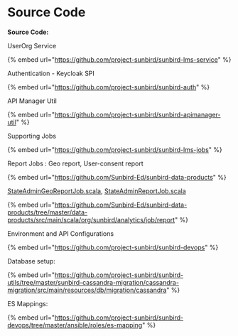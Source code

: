 # Source Code

**Source Code:**

UserOrg Service

{% embed url="https://github.com/project-sunbird/sunbird-lms-service" %}

Authentication - Keycloak SPI

{% embed url="https://github.com/project-sunbird/sunbird-auth" %}

API Manager Util

{% embed url="https://github.com/project-sunbird/sunbird-apimanager-util" %}

Supporting Jobs

{% embed url="https://github.com/project-sunbird/sunbird-lms-jobs" %}

Report Jobs : Geo report, User-consent report

{% embed url="https://github.com/Sunbird-Ed/sunbird-data-products" %}

[StateAdminGeoReportJob.scala](https://github.com/Sunbird-Ed/sunbird-data-products/blob/master/data-products/src/main/scala/org/sunbird/analytics/job/report/StateAdminGeoReportJob.scala), [StateAdminReportJob.scala](https://github.com/Sunbird-Ed/sunbird-data-products/blob/master/data-products/src/main/scala/org/sunbird/analytics/job/report/StateAdminReportJob.scala)

{% embed url="https://github.com/Sunbird-Ed/sunbird-data-products/tree/master/data-products/src/main/scala/org/sunbird/analytics/job/report" %}

Environment and API Configurations

{% embed url="https://github.com/project-sunbird/sunbird-devops" %}

Database setup:

{% embed url="https://github.com/project-sunbird/sunbird-utils/tree/master/sunbird-cassandra-migration/cassandra-migration/src/main/resources/db/migration/cassandra" %}

ES Mappings:

{% embed url="https://github.com/project-sunbird/sunbird-devops/tree/master/ansible/roles/es-mapping" %}
